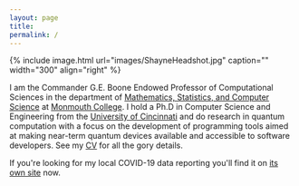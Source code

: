 ```yaml
---
layout: page
title:
permalink: /
---
```


{% include image.html url="images/ShayneHeadshot.jpg" caption="" width="300" align="right" %}

I am the Commander G.E. Boone Endowed Professor of Computational Sciences in the department of [Mathematics, Statistics, and Computer Science](https://ou.monmouthcollege.edu/academics/math/faculty.aspx) at [Monmouth College](http://www.monmouthcollege.edu). I hold a Ph.D in Computer Science and Engineering from the [University of Cincinnati](http://www.uc.edu) and do research in quantum computation with a focus on the development of programming tools aimed at making near-term quantum devices available and accessible to software developers. See my [CV](/cv/) for all the gory details.

If you're looking for my local COVID-19 data reporting you'll find it on [its own site](https://jlmayfield.github.io/wcil-covid-reporting/) now.
